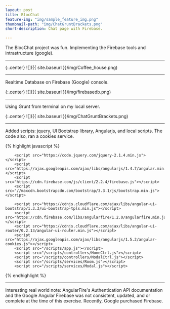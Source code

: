 ```yaml
---
layout: post
title: BlocChat
feature-img: "img/sample_feature_img.png"
thumbnail-path: "img/ChatGruntBrackets.png"
short-description: Chat page with Firebase.

---
```

The BlocChat project was fun. Implementing the Firebase tools and intrastructure (google).

---


{:.center}
![]({{ site.baseurl }}/img/Coffee_house.png)

---
Realtime Database on Firebase (Google) console.

{:.center}
![]({{ site.baseurl }}/img/firebasedb.png)

---
Using Grunt from terminal on my local server.

{:.center}
![]({{ site.baseurl }}/img/ChatGruntBrackets.png)

---
Added scripts: jquery, UI Bootstrap library, Angularjs, and local scripts. 
The code also, ran a cookies service.

{% highlight javascript %}
  <body>    
        <ui-view></ui-view>
        
        <script src="https://code.jquery.com/jquery-2.1.4.min.js"></script>
        <script src="https://ajax.googleapis.com/ajax/libs/angularjs/1.4.7/angular.min.js"></script>
        <script src="https://cdn.firebase.com/js/client/2.2.4/firebase.js"></script>
        <script src="//maxcdn.bootstrapcdn.com/bootstrap/3.3.1/js/bootstrap.min.js"></script>

        <script src="https://cdnjs.cloudflare.com/ajax/libs/angular-ui-bootstrap/1.3.3/ui-bootstrap-tpls.min.js"></script>
        <script src="https://cdn.firebase.com/libs/angularfire/1.2.0/angularfire.min.js"></script>
        <script src="https://cdnjs.cloudflare.com/ajax/libs/angular-ui-router/0.2.13/angular-ui-router.min.js"></script>
        <script src="https://ajax.googleapis.com/ajax/libs/angularjs/1.5.2/angular-cookies.js"></script>
        <script src="/scripts/app.js"></script> 
        <script src="/scripts/controllers/HomeCtrl.js"></script> 
        <script src="/scripts/controllers/ModalCtrl.js"></script>
        <script src="/scripts/services/Room.js"></script>
        <script src="/scripts/services/Modal.js"></script>
        
 </body>
{% endhighlight %}

___


Interesting real world note:  AngularFire's Authentication API documentation and the Google Angular Firebase was not consistent, updated, and or complete at the time of this exercise. Recently, Google purchased Firebase. 